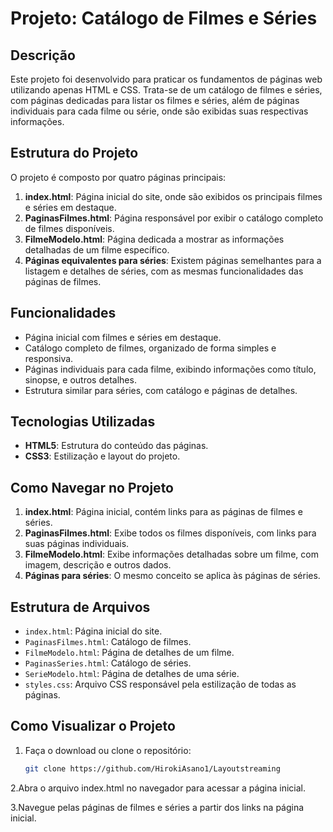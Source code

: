 # Projeto: Catálogo de Filmes e Séries

## Descrição

Este projeto foi desenvolvido para praticar os fundamentos de páginas web utilizando apenas HTML e CSS. Trata-se de um catálogo de filmes e séries, com páginas dedicadas para listar os filmes e séries, além de páginas individuais para cada filme ou série, onde são exibidas suas respectivas informações.

## Estrutura do Projeto

O projeto é composto por quatro páginas principais:

1. **index.html**: Página inicial do site, onde são exibidos os principais filmes e séries em destaque.
2. **PaginasFilmes.html**: Página responsável por exibir o catálogo completo de filmes disponíveis.
3. **FilmeModelo.html**: Página dedicada a mostrar as informações detalhadas de um filme específico.
4. **Páginas equivalentes para séries**: Existem páginas semelhantes para a listagem e detalhes de séries, com as mesmas funcionalidades das páginas de filmes.

## Funcionalidades

- Página inicial com filmes e séries em destaque.
- Catálogo completo de filmes, organizado de forma simples e responsiva.
- Páginas individuais para cada filme, exibindo informações como título, sinopse, e outros detalhes.
- Estrutura similar para séries, com catálogo e páginas de detalhes.

## Tecnologias Utilizadas

- **HTML5**: Estrutura do conteúdo das páginas.
- **CSS3**: Estilização e layout do projeto.
  
## Como Navegar no Projeto

1. **index.html**: Página inicial, contém links para as páginas de filmes e séries.
2. **PaginasFilmes.html**: Exibe todos os filmes disponíveis, com links para suas páginas individuais.
3. **FilmeModelo.html**: Exibe informações detalhadas sobre um filme, com imagem, descrição e outros dados.
4. **Páginas para séries**: O mesmo conceito se aplica às páginas de séries.

## Estrutura de Arquivos

- `index.html`: Página inicial do site.
- `PaginasFilmes.html`: Catálogo de filmes.
- `FilmeModelo.html`: Página de detalhes de um filme.
- `PaginasSeries.html`: Catálogo de séries.
- `SerieModelo.html`: Página de detalhes de uma série.
- `styles.css`: Arquivo CSS responsável pela estilização de todas as páginas.

## Como Visualizar o Projeto

1. Faça o download ou clone o repositório:
   ```bash
   git clone https://github.com/HirokiAsano1/Layoutstreaming
2.Abra o arquivo index.html no navegador para acessar a página inicial.

3.Navegue pelas páginas de filmes e séries a partir dos links na página inicial.
